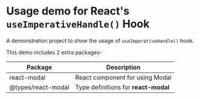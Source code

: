 # Usage demo for React's `useImperativeHandle()` Hook

A demonstration project to show the usage of `useImperativeHandle()` hook.

This demo includes 2 extra packages-

| Package            | Description                          |
| ------------------ | ------------------------------------ |
| react-modal        | React component for using Modal      |
| @types/react-modal | Type definitions for **react-modal** |
